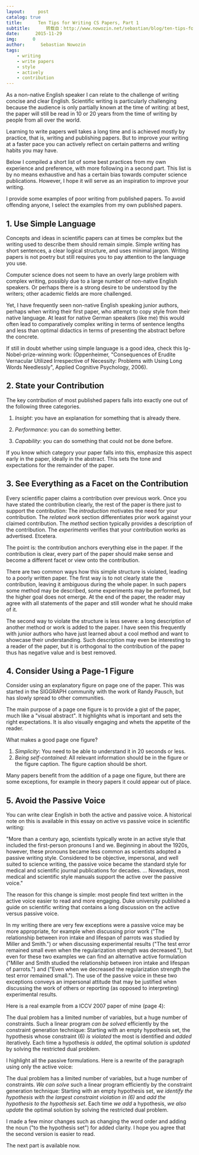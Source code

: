 ```yaml
---
layout:     post
catalog: true
title:      Ten Tips for Writing CS Papers, Part 1
subtitle:      转载自：http://www.nowozin.net/sebastian/blog/ten-tips-for-writing-cs-papers-part-1.html
date:      2015-11-29
img:      0
author:      Sebastian Nowozin
tags:
    - writing
    - write papers
    - style
    - actively
    - contribution
---
```


As a non-native English speaker I can relate to the challenge of writing
concise and clear English.
Scientific writing is particularly challenging because the audience is only
partially known at the time of writing: at best, the paper will still be read
in 10 or 20 years from the time of writing by people from all over the world.

Learning to write papers well takes a long time and is achieved mostly by
practice, that is, writing and publishing papers.
But to improve your writing at a faster pace you can actively reflect on
certain patterns and writing habits you may have.

Below I compiled a short list of some best practices from my own experience
and preference, with more following in a second part.
This list is by no means exhaustive and has a certain bias towards computer
science publications.
However, I hope it will serve as an inspiration to improve your writing.

I provide some examples of poor writing from published papers.
To avoid offending anyone, I select the examples from my own published papers.

## 1. Use Simple Language

Concepts and ideas in scientific papers can at times be complex but the
writing used to describe them should remain simple.
Simple writing has short sentences, a clear logical structure, and uses
minimal jargon. Writing papers is not poetry but still requires you to pay
attention to the language you use.

Computer science does not seem to have an overly large problem with complex
writing, possibly due to a large number of non-native English speakers. Or
perhaps there is a strong desire to be understood by the writers;
other academic fields are more challenged.

Yet, I have frequently seen non-native English speaking junior authors,
perhaps when writing their first paper, who attempt to copy style from their
native language. At least for native German speakers (like me)
this would often lead to comparatively complex writing in terms of sentence
lengths and less than optimal didactics in terms of presenting the abstract
before the concrete.

If still in doubt whether using simple language is a good idea, check this
Ig-Nobel-prize-winning work:
(Oppenheimer, "Consequences of Erudite Vernacular Utilized Irrespective of Necessity:
Problems with Using Long Words
Needlessly", Applied Cognitive Psychology, 2006).

## 2. State your Contribution

The key contribution of most published papers falls into exactly one out of
the following three categories.

1. *Insight*: you have an explanation for something that is already there.

1. *Performance*: you can do something better.

1. *Capability*: you can do something that could not be done before.


If you know which category your paper falls into this, emphasize this aspect
early in the paper, ideally in the abstract. This sets the tone and
expectations for the remainder of the paper.

## 3. See Everything as a Facet on the Contribution

Every scientific paper claims a contribution over previous work.
Once you have stated the contribution clearly, the rest of the paper is there
just to support the contribution:
The *introduction* motivates the need for your contribution.
The *related work* section differentiates prior work against your claimed
contribution.
The *method* section typically provides a description of the contribution.
The *experiments* verifies that your contribution works as advertised.
Etcetera.

The point is: the contribution anchors everything else in the paper.
If the contribution is clear, every part of the paper should make sense and
become a different facet or view onto the contribution.

There are two common ways how this simple structure is violated, leading
to a poorly written paper.
The first way is to not clearly state the contribution, leaving it ambiguous
during the whole paper. In such papers some method may be described, some
experiments may be performed, but the higher goal does not emerge. At the end
of the paper, the reader may agree with all statements of the paper and still
wonder what he should make of it.

The second way to violate the structure is less severe: a long description of
another method or work is added to the paper. I have seen this frequently
with junior authors who have just learned about a cool method and want to
showcase their understanding. Such description may even be interesting to a
reader of the paper, but it is orthogonal to the contribution of the paper thus 
has negative value and is best removed.

## 4. Consider Using a Page-1 Figure

Consider using an explanatory figure on page one of the paper.
This was started in the SIGGRAPH community with the work of Randy
Pausch,
but has slowly spread to other communities.

The main purpose of a page one figure is to provide a gist of the paper, much
like a "visual abstract".
It highlights what is important and sets the right expectations.
It is also visually engaging and whets the appetite of the reader.

What makes a good page one figure?
1. *Simplicity*: You need to be able to understand it in 20 seconds or less.
2. *Being self-contained*: All relevant information should be in the figure or
the figure caption. The figure caption should be short.

Many papers benefit from the addition of a page one figure, but there are some
exceptions, for example in theory papers it could appear out of place.

## 5. Avoid the Passive Voice

You can write clear English in both the active and passive voice.
A historical note on this is available in this essay on active vs passive
voice in scientific
writing:

> 
"More than a century ago, scientists typically wrote in an active style that
included the first-person pronouns I and we. Beginning in about the 1920s,
however, these pronouns became less common as scientists adopted a passive
writing style.
Considered to be objective, impersonal, and well suited to science writing,
the passive voice became the standard style for medical and scientific
journal publications for decades.
...
Nowadays, most medical and scientific style manuals support the active over
the passive voice."


The reason for this change is simple: most people find text written in the
active voice easier to read and more engaging.
Duke university published a guide on scientific writing that contains a long
discussion on the active versus passive
voice.

In my writing there are very few exceptions were a passive voice may be more
appropriate, for example when discussing prior work ("The relationship between
iron intake and lifespan of parrots was studied by Miller and Smith.")
or when discussing experimental results ("The test error remained small even
when the regularization strength was decreased."), but even for these two
examples we can find an alternative active formulation ("Miller and Smith
studied the relationship between iron intake and lifespan of parrots.") and
("Even when we decreased the regularization strength the test error remained
small.").
The use of the passive voice in these two exceptions conveys an impersonal
attitude that may be justified when discussing the work of others or reporting
(as opposed to interpreting) experimental results.

Here is a real example from a ICCV 2007 paper
of mine (page 4):

> 
The dual problem has a limited number of variables,
but a huge number of constraints. Such a linear program
*can be solved* efficiently by the constraint generation
technique: Starting with an empty hypothesis set, the hypothesis whose
constraint (6) *is violated* the most is identified and *added* iteratively.
Each time a hypothesis *is added*, the optimal solution *is updated*
by solving the restricted dual problem.


I highlight all the passive formulations.
Here is a rewrite of the paragraph using only the active voice:

> 
The dual problem has a limited number of variables,
but a huge number of constraints.
*We can solve* such a linear program efficiently by the constraint generation
technique: Starting with an empty hypothesis set,
*we identify the hypothesis with the largest constraint violation in (6)*
and *add the hypothesis to the hypothesis set*.
Each time *we add* a hypothesis, *we also update* the optimal solution by
solving the restricted dual problem.


I made a few minor changes such as changing the word order and adding the noun
("to the hypothesis set") for added clarity. I hope you agree that the second
version is easier to read.

The next part is available now.

